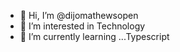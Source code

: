 - 👋 Hi, I’m @dijomathewsopen
- 👀 I’m interested in Technology
- 🌱 I’m currently learning ...Typescript

<!---
dijomathewsopen/dijomathewsopen is a ✨ special ✨ repository because its `README.md` (this file) appears on your GitHub profile.
You can click the Preview link to take a look at your changes.
--->
